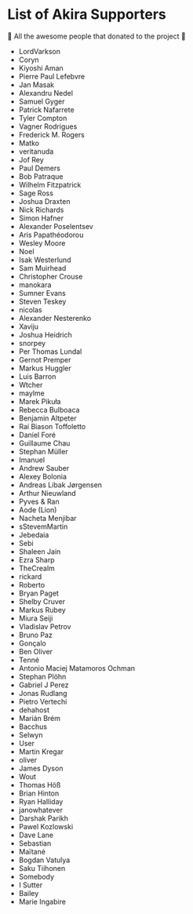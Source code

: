 # List of Akira Supporters

:tada: All the awesome people that donated to the project :tada:

* LordVarkson
* Coryn
* Kiyoshi Aman
* Pierre Paul Lefebvre
* Jan Masak
* Alexandru Nedel
* Samuel Gyger
* Patrick Nafarrete
* Tyler Compton
* Vagner Rodrigues
* Frederick M. Rogers
* Matko
* veritanuda
* Jof Rey
* Paul Demers
* Bob Patraque
* Wilhelm Fitzpatrick
* Sage Ross
* Joshua Draxten
* Nick Richards
* Simon Hafner
* Alexander Poselentsev
* Aris Papathéodorou
* Wesley Moore
* Noel
* Isak Westerlund
* Sam Muirhead
* Christopher Crouse
* manokara
* Sumner Evans
* Steven Teskey
* nicolas
* Alexander Nesterenko
* Xaviju
* Joshua Heidrich
* snorpey
* Per Thomas Lundal
* Gernot Premper
* Markus Huggler
* Luis Barron
* Wtcher
* maylme
* Marek Pikuła
* Rebecca Bulboaca
* Benjamin Altpeter
* Raí Biason Toffoletto
* Daniel Foré
* Guillaume Chau
* Stephan Müller
* Imanuel
* Andrew Sauber
* Alexey Bolonia
* Andreas Libak Jørgensen
* Arthur Nieuwland
* Pyves & Ran
* Aode (Lion)
* Nacheta Menjibar
* sStevemMartin
* Jebedaia
* Sebi
* Shaleen Jain
* Ezra Sharp
* TheCrealm
* rickard
* Roberto
* Bryan Paget
* Shelby Cruver
* Markus Rubey
* Miura Seiji
* Vladislav Petrov
* Bruno Paz
* Gonçalo
* Ben Oliver
* Tenné
* Antonio Maciej Matamoros Ochman
* Stephan Plöhn
* Gabriel J Perez
* Jonas Rudlang
* Pietro Vertechi
* dehahost
* Marián Brém
* Bacchus
* Selwyn
* User
* Martin Kregar
* oliver
* James Dyson
* Wout
* Thomas Höß
* Brian Hinton
* Ryan Halliday
* janowhatever
* Darshak Parikh
* Pawel Kozlowski
* Dave Lane
* Sebastian 
* Maïtané
* Bogdan Vatulya
* Saku Tiihonen
* Somebody 
* I Sutter
* Bailey
* Marie Ingabire
